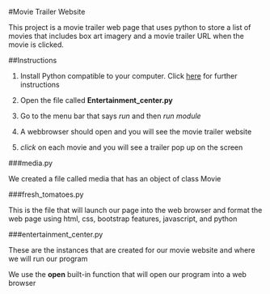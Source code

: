 #Movie Trailer Website

This project is a movie trailer web page that uses python to store a list of movies that includes box art imagery and a movie trailer URL when the movie is clicked.

##Instructions 

1. Install Python compatible to your computer. Click [here](https://www.python.org/downloads/) for further instructions

2. Open the file called **Entertainment_center.py**

3. Go to the menu bar that says _run_ and then _run module_

4. A webbrowser should open and you will see the movie trailer website

5. *click* on each movie and you will see a trailer pop up on the screen

###media.py

We created a file called media that has an object of class Movie 

###fresh_tomatoes.py

This is the file that will launch our page into the web browser and format the web page using html, css, bootstrap features, javascript, and python

###entertainment_center.py

These are the instances that are created for our movie website and where we will run our program

We use the **open** built-in function that will open our program into a web browser
